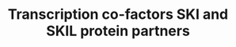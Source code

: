 ---
annotations:
- type: Pathway Ontology
  value: transcription pathway
authors:
- Mkutmon
description: Several proteins are partners of SKI and / or SKIL. The interacting domains
  are often not identified.
last-edited: 2019-02-25
organisms:
- Homo sapiens
redirect_from:
- /index.php/Pathway:WP4533
- /instance/WP4533
schema-jsonld:
- '@context': https://schema.org/
  '@id': https://wikipathways.github.io/pathways/WP4533.html
  '@type': Dataset
  creator:
    '@type': Organization
    name: WikiPathways
  description: Several proteins are partners of SKI and / or SKIL. The interacting
    domains are often not identified.
  keywords:
  - SKIL
  - SATB2
  - HDAC1
  - PRMT5
  - NF1
  - TEAD4
  - LATS1
  - HDAC3
  - Mob
  - STK3
  - Sav
  - SIN3A
  - ING2
  - MERTK
  - TEAD3
  - LATS2
  - TEAD1
  - MECP2
  - SKI
  - TEAD2
  license: CC0
  name: Transcription co-factors SKI and SKIL protein partners
seo: CreativeWork
title: Transcription co-factors SKI and SKIL protein partners
wpid: WP4533
---